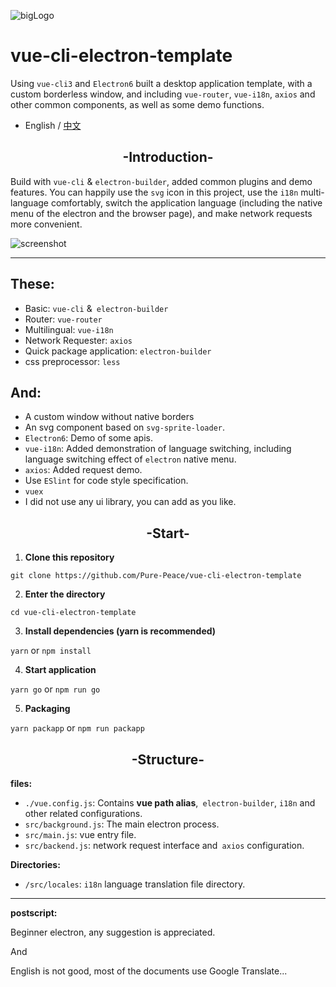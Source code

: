 ![bigLogo](http://otsu.fun/big_logo.png)
# vue-cli-electron-template
Using `vue-cli3` and `Electron6` built a desktop application template, with a custom borderless window, and including `vue-router`, `vue-i18n`, `axios` and other common components, as well as some demo functions.

- English / [中文](https://github.com/Pure-Peace/vue-cli-electron-template/blob/master/README_ZH.md)

<h2 align="center">-Introduction-</h2>

Build with `vue-cli` & `electron-builder`, added common plugins and demo features. You can happily use the `svg` icon in this project, use the `i18n` multi-language comfortably, switch the application language (including the native menu of the electron and the browser page), and make network requests more convenient.


![screenshot](http://otsu.fun/shoot_eg.png)

---

## These:
- Basic: `vue-cli` &` electron-builder`
- Router: `vue-router`
- Multilingual: `vue-i18n`
- Network Requester: `axios`
- Quick package application: `electron-builder`
- css preprocessor: `less`

## And:
- A custom window without native borders
- An svg component based on `svg-sprite-loader`.
- `Electron6`: Demo of some apis.
- `vue-i18n`: Added demonstration of language switching, including language switching effect of `electron` native menu.
- `axios`: Added request demo.
- Use `ESlint` for code style specification.
- `vuex`
- I did not use any ui library, you can add as you like.


<h2 align="center">-Start-</h2>


 1. **Clone this repository**
 
`git clone https://github.com/Pure-Peace/vue-cli-electron-template`

 2. **Enter the directory**
 
`cd vue-cli-electron-template`

 3. **Install dependencies (yarn is recommended)**
 
`yarn` or `npm install`

 4. **Start application**
 
`yarn go` or `npm run go`

 5. **Packaging**
 
`yarn packapp` or `npm run packapp`


<h2 align="center">-Structure-</h2>

**files:**

- `./vue.config.js`: Contains **vue path alias**,` electron-builder`, `i18n` and other related configurations.
- `src/background.js`: The main electron process.
- `src/main.js`: vue entry file.
- `src/backend.js`: network request interface and` axios` configuration.

**Directories:**

- `/src/locales`: `i18n` language translation file directory.

---
**postscript:**

Beginner electron, any suggestion is appreciated.

And

English is not good, most of the documents use Google Translate...
